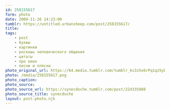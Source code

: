 ```yaml
---
id: 258155617
form: photo
date: 2009-11-26 14:23:00
tumblr: https://untitled.urbansheep.com/post/258155617/
title:
tags:
    - post
    - буквы
    - картинки
    - роскошь человеческого общения
    - цитаты
    - про кино
    - песни и пляски
photo_original_url: https://64.media.tumblr.com/tumblr_ks3zhx6rPq1qz5yb4o1_640.png
photo: /media/258155617.png
photo_caption: 
photo_source:
photo_source_url: https://synecdoche.tumblr.com/post/224335888
photo_source_title: synecdoche
layout: post-photo.njk
---
```


